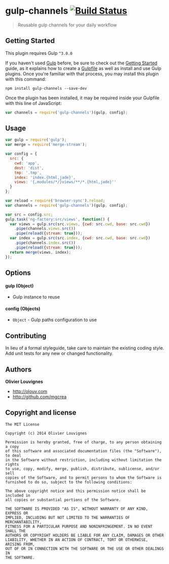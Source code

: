 # gulp-channels [![Build Status](https://secure.travis-ci.org/mgcrea/gulp-channels.png?branch=master)](http://travis-ci.org/#!/mgcrea/gulp-channels)

> Reusable gulp channels for your daily workflow


## Getting Started

This plugin requires Gulp `^3.0.0`

If you haven't used [Gulp](http://gulpjs.com/) before, be sure to check out the [Getting Started](https://github.com/gulpjs/gulp/blob/master/docs/getting-started.md) guide, as it explains how to create a [Gulpfile](https://github.com/gulpjs/gulp/blob/master/docs/API.md) as well as install and use Gulp plugins. Once you're familiar with that process, you may install this plugin with this command:

```shell
npm install gulp-channels --save-dev
```

Once the plugin has been installed, it may be required inside your Gulpfile with this line of JavaScript:

```js
var channels = require('gulp-channels')(gulp, config);
```


## Usage

```javascript
var gulp = require('gulp');
var merge = require('merge-stream');

var config = {
  src: {
    cwd: 'app',
    dest: 'dist',
    tmp: '.tmp',
    index: 'index.{html,jade}',
    views: '{,modules/*/}views/**/*.{html,jade}''
  }
};

var reload = require('browser-sync').reload;
var channels = require('gulp-channels')(gulp, config);

var src = config.src;
gulp.task('ng-factory:src/views', function() {
  var views = gulp.src(src.views, {cwd: src.cwd, base: src.cwd})
    .pipe(channels.views.src())
    .pipe(reload({stream: true}));
  var index = gulp.src(src.index, {cwd: src.cwd, base: src.cwd})
    .pipe(channels.index.src())
    .pipe(reload({stream: true}));
  return merge(views, index);
});
```

## Options

#### gulp (Object)

- Gulp instance to reuse

#### config (Objects)

- `Object` - Gulp paths configuration to use


## Contributing

In lieu of a formal styleguide, take care to maintain the existing coding style. Add unit tests for any new or changed functionality.


## Authors

**Olivier Louvignes**

+ http://olouv.com
+ http://github.com/mgcrea


## Copyright and license

    The MIT License

    Copyright (c) 2014 Olivier Louvignes

    Permission is hereby granted, free of charge, to any person obtaining a copy
    of this software and associated documentation files (the "Software"), to deal
    in the Software without restriction, including without limitation the rights
    to use, copy, modify, merge, publish, distribute, sublicense, and/or sell
    copies of the Software, and to permit persons to whom the Software is
    furnished to do so, subject to the following conditions:

    The above copyright notice and this permission notice shall be included in
    all copies or substantial portions of the Software.

    THE SOFTWARE IS PROVIDED "AS IS", WITHOUT WARRANTY OF ANY KIND, EXPRESS OR
    IMPLIED, INCLUDING BUT NOT LIMITED TO THE WARRANTIES OF MERCHANTABILITY,
    FITNESS FOR A PARTICULAR PURPOSE AND NONINFRINGEMENT. IN NO EVENT SHALL THE
    AUTHORS OR COPYRIGHT HOLDERS BE LIABLE FOR ANY CLAIM, DAMAGES OR OTHER
    LIABILITY, WHETHER IN AN ACTION OF CONTRACT, TORT OR OTHERWISE, ARISING FROM,
    OUT OF OR IN CONNECTION WITH THE SOFTWARE OR THE USE OR OTHER DEALINGS IN
    THE SOFTWARE.
